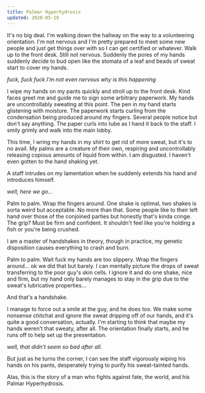 ```yaml
---
title: Palmar Hyperhydrosis 
updated: 2020-05-19
---
```


It's no big deal. I'm walking down the hallway on the way to a volunteering orientation. I'm not nervous and I'm pretty prepared to meet some new people and just get things over with so I can get certified or whatever. Walk up to the front desk. Still not nervous. Suddenly the pores of my hands suddenly decide to bud open like the stomata of a leaf and beads of sweat start to cover my hands. 

_fuck, fuck fuck I'm not even nervous why is this happening_ 

I wipe my hands on my pants quickly and stroll up to the front desk. Kind faces greet me and guide me to sign some arbitrary paperwork. My hands are uncontrollably sweating at this point. The pen in my hand starts glistening with moisture. The paperwork starts curling from the condensation being produced around my fingers. Several people notice but don't say anything. The paper curls into tube as I hand it back to the staff. I smily grimly and walk into the main lobby. 

This time, I wring my hands in my shirt to get rid of more sweat, but it's to no avail. My palms are a creature of their own, respiring and uncontrollably releasing copious amounts of liquid from within. I am disgusted. I haven't even gotten to the hand shaking yet. 

A staff intrudes on my lamentation when he suddenly extends his hand and introduces himself. 

_well, here we go..._ 

Palm to palm. Wrap the fingers around. One shake is optimal, two shakes is sorta weird but acceptable. No more than that. Some people like to their left hand over those of the conjoined parties but honestly that's kinda cringe. The grip? Must be firm and confident. It shouldn't feel like you're holding a fish or you're being crushed. 

I am a master of handshakes in theory, though in practice, my genetic disposition causes everything to crash and burn. 

Palm to palm. Wait fuck my hands are too slippery. Wrap the fingers around... ok we did that but barely. I can mentally picture the drops of sweat transferring to the poor guy's skin cells. I ignore it and do one shake, nice and firm, but my hand only barely manages to stay in the grip due to the sweat's lubricative properties... 

And that's a handshake. 

I manage to force out a smile at the guy, and he does too. We make some nonsense chitchat and ignore the sweat dripping off of our hands, and it's quite a good conversation, actually. I'm starting to think that maybe my hands weren't that sweaty, after all. The orientation finally starts, and he runs off to help set up the presentation. 

_well, that didn't seem so bad after all._

But just as he turns the corner, I can see the staff vigorously wiping his hands on his pants, desperately trying to purify his sweat-tainted hands. 

Alas, this is the story of a man who fights against fate, the world, and his Palmar Hyperhydrosis.
